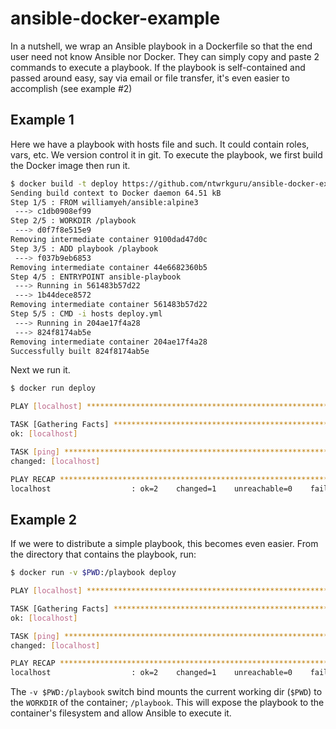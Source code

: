 # ansible-docker-example

In a nutshell, we wrap an Ansible playbook in a Dockerfile so that the end user need not know Ansible nor Docker. They can simply copy and paste 2 commands to execute a playbook. If the playbook is self-contained and passed around easy, say via email or file transfer, it's even easier to accomplish (see example #2)

## Example 1

Here we have a playbook with hosts file and such. It could contain roles, vars, etc. We version control it in git. To execute the playbook, we first build the Docker image then run it.

```bash
$ docker build -t deploy https://github.com/ntwrkguru/ansible-docker-example.git
Sending build context to Docker daemon 64.51 kB
Step 1/5 : FROM williamyeh/ansible:alpine3
 ---> c1db0908ef99
Step 2/5 : WORKDIR /playbook
 ---> d0f7f8e515e9
Removing intermediate container 9100dad47d0c
Step 3/5 : ADD playbook /playbook
 ---> f037b9eb6853
Removing intermediate container 44e6682360b5
Step 4/5 : ENTRYPOINT ansible-playbook
 ---> Running in 561483b57d22
 ---> 1b44dece8572
Removing intermediate container 561483b57d22
Step 5/5 : CMD -i hosts deploy.yml
 ---> Running in 204ae17f4a28
 ---> 824f8174ab5e
Removing intermediate container 204ae17f4a28
Successfully built 824f8174ab5e
```

Next we run it.

```bash
$ docker run deploy

PLAY [localhost] ***************************************************************

TASK [Gathering Facts] *********************************************************
ok: [localhost]

TASK [ping] ********************************************************************
changed: [localhost]

PLAY RECAP *********************************************************************
localhost                  : ok=2    changed=1    unreachable=0    failed=0
```

## Example 2

If we were to distribute a simple playbook, this becomes even easier. From the directory that contains the playbook, run:

```bash
$ docker run -v $PWD:/playbook deploy

PLAY [localhost] ***************************************************************

TASK [Gathering Facts] *********************************************************
ok: [localhost]

TASK [ping] ********************************************************************
changed: [localhost]

PLAY RECAP *********************************************************************
localhost                  : ok=2    changed=1    unreachable=0    failed=0
```

The `-v $PWD:/playbook` switch bind mounts the current working dir (`$PWD`) to the `WORKDIR` of the container; `/playbook`. This will expose the playbook to the container's filesystem and allow Ansible to execute it.